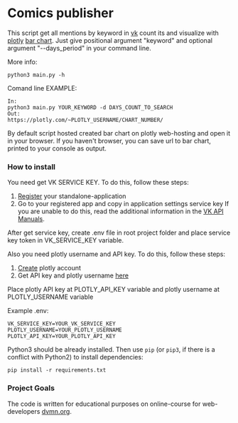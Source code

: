 # Comics publisher

This script get all mentions by keyword in [vk](https://vk.com/) count its and visualize with [plotly](https://chart-studio.plotly.com/) [bar chart](https://plotly.com/python/bar-charts/#basic-bar-chart-with-plotlygraphobjects). Just give positional argument "keyword" and optional argument "--days_period" in your command line.

More info: 
```
python3 main.py -h
```

Comand line EXAMPLE:
```
In:
python3 main.py YOUR_KEYWORD -d DAYS_COUNT_TO_SEARCH
Out:
https://plotly.com/~PLOTLY_USERNAME/CHART_NUMBER/
```
By default script hosted created bar chart on plotly web-hosting and open it in your browser. If you haven't browser, you can save url to bar chart, printed to your console as output.

### How to install

You need get VK SERVICE KEY. To do this, follow these steps:
1. [Register](https://vk.com/editapp?act=create) your standalone-application
2. Go to your registered app and copy in application settings service key
If you are unable to do this, read the additional information in the [VK API Manuals](https://vk.com/dev/manuals).

After get service key, create .env file in root project folder and place service key token in VK_SERVICE_KEY variable. 

Also you need plotly username and API key. To do this, follow these steps:
1. [Create](https://plotly.com/api_signup) plotly account
2. Get API key and plotly username [here](https://chart-studio.plotly.com/settings/api#/)

Place plotly API key at PLOTLY_API_KEY variable and plotly username at PLOTLY_USERNAME variable

Example .env:
```
VK_SERVICE_KEY=YOUR_VK_SERVICE_KEY
PLOTLY_USERNAME=YOUR_PLOTLY_USERNAME
PLOTLY_API_KEY=YOUR_PLOTLY_API_KEY
```

Python3 should be already installed. 
Then use `pip` (or `pip3`, if there is a conflict with Python2) to install dependencies:
```
pip install -r requirements.txt
```

### Project Goals

The code is written for educational purposes on online-course for web-developers [dvmn.org](https://dvmn.org/).

